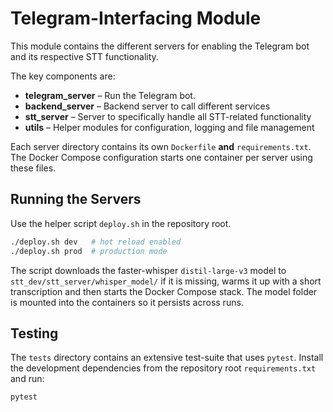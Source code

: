 # Telegram-Interfacing Module

This module contains the different servers for enabling the Telegram bot and its respective STT functionality.

The key components are:

- **telegram_server** – Run the Telegram bot.
- **backend_server** – Backend server to call different services
- **stt_server** – Server to specifically handle all STT-related functionality
- **utils** – Helper modules for configuration, logging and file management

Each server directory contains its own `Dockerfile` **and** `requirements.txt`.
The Docker Compose configuration starts one container per server using
these files.

## Running the Servers

Use the helper script `deploy.sh` in the repository root.

```bash
./deploy.sh dev   # hot reload enabled
./deploy.sh prod  # production mode
```

The script downloads the faster-whisper `distil-large-v3` model to
`stt_dev/stt_server/whisper_model/` if it is missing, warms it up with a
short transcription and then starts the Docker Compose stack. The model
folder is mounted into the containers so it persists across runs.

## Testing

The `tests` directory contains an extensive test-suite that uses `pytest`.
Install the development dependencies from the repository root
`requirements.txt` and run:

```bash
pytest
```
